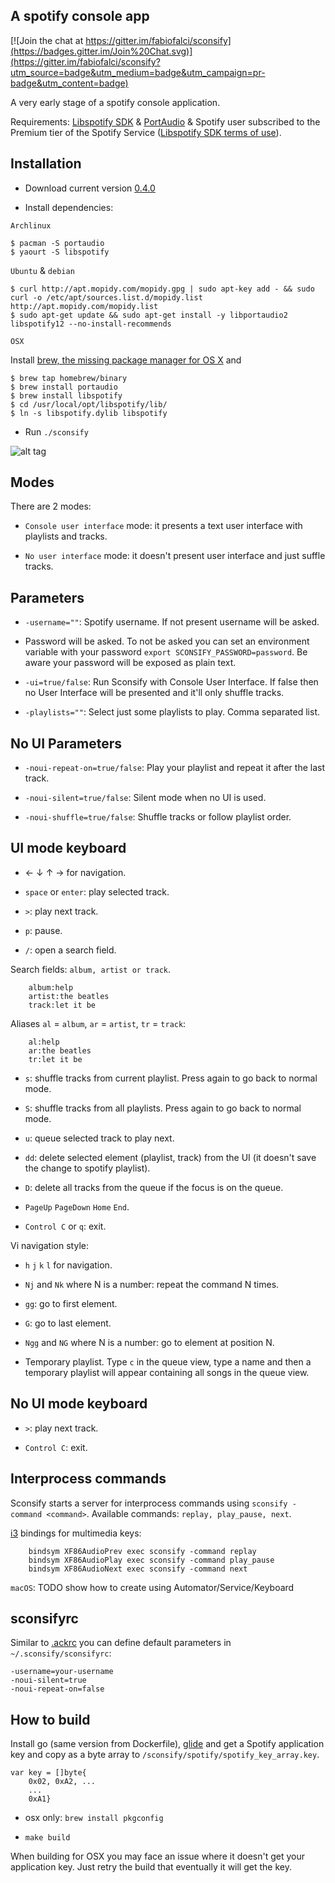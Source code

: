 A spotify console app
---------------------

[![Join the chat at https://gitter.im/fabiofalci/sconsify](https://badges.gitter.im/Join%20Chat.svg)](https://gitter.im/fabiofalci/sconsify?utm_source=badge&utm_medium=badge&utm_campaign=pr-badge&utm_content=badge)

A very early stage of a spotify console application.

Requirements: [Libspotify SDK](https://developer.spotify.com/technologies/libspotify/) & [PortAudio](http://www.portaudio.com/) & Spotify user subscribed to the Premium tier of the Spotify Service ([Libspotify SDK terms of use](https://developer.spotify.com/developer-terms-of-use/)).


Installation
------------

* Download current version [0.4.0](https://github.com/fabiofalci/sconsify/releases) 

* Install dependencies:

`Archlinux`

	$ pacman -S portaudio
	$ yaourt -S libspotify

`Ubuntu` & `debian`

	$ curl http://apt.mopidy.com/mopidy.gpg | sudo apt-key add - && sudo curl -o /etc/apt/sources.list.d/mopidy.list http://apt.mopidy.com/mopidy.list
	$ sudo apt-get update && sudo apt-get install -y libportaudio2 libspotify12 --no-install-recommends 

`OSX`

Install [brew, the missing package manager for OS X](http://brew.sh/) and

	$ brew tap homebrew/binary
	$ brew install portaudio
	$ brew install libspotify
	$ cd /usr/local/opt/libspotify/lib/
	$ ln -s libspotify.dylib libspotify

* Run `./sconsify`

![alt tag](https://raw.githubusercontent.com/wiki/fabiofalci/sconsify/sconsify.png)

Modes
-----

There are 2 modes: 

* `Console user interface` mode: it presents a text user interface with playlists and tracks.

* `No user interface` mode: it doesn't present user interface and just suffle tracks.


Parameters
----------

* `-username=""`: Spotify username. If not present username will be asked.

* Password will be asked. To not be asked you can set an environment variable with your password `export SCONSIFY_PASSWORD=password`. Be aware your password will be exposed as plain text.

* `-ui=true/false`: Run Sconsify with Console User Interface. If false then no User Interface will be presented and it'll only shuffle tracks.

* `-playlists=""`: Select just some playlists to play. Comma separated list.


No UI Parameters
----------------

* `-noui-repeat-on=true/false`: Play your playlist and repeat it after the last track.

* `-noui-silent=true/false`: Silent mode when no UI is used.

* `-noui-shuffle=true/false`: Shuffle tracks or follow playlist order.


UI mode keyboard 
----------------

* &larr; &darr; &uarr; &rarr; for navigation.

* `space` or `enter`: play selected track.

* `>`: play next track.

* `p`: pause.

* `/`: open a search field.

Search fields: `album, artist or track`. 

```
    album:help
    artist:the beatles
    track:let it be
```

Aliases `al` = `album`, `ar` = `artist`, `tr` = `track`:

```
    al:help
    ar:the beatles
    tr:let it be
```

* `s`: shuffle tracks from current playlist. Press again to go back to normal mode.

* `S`: shuffle tracks from all playlists. Press again to go back to normal mode.

* `u`: queue selected track to play next.

* `dd`: delete selected element (playlist, track) from the UI (it doesn't save the change to spotify playlist).

* `D`: delete all tracks from the queue if the focus is on the queue.

* `PageUp` `PageDown` `Home` `End`. 

* `Control C` or `q`: exit.

Vi navigation style:

* `h` `j` `k` `l` for navigation.

* `Nj` and `Nk` where N is a number: repeat the command N times.

* `gg`: go to first element. 

* `G`: go to last element.

* `Ngg` and `NG` where N is a number: go to element at position N. 

* Temporary playlist. Type `c` in the queue view, type a name and then a temporary playlist will appear containing all songs in the queue view.


No UI mode keyboard 
-------------------

* `>`: play next track.

* `Control C`: exit.

Interprocess commands
--------------------

Sconsify starts a server for interprocess commands using `sconsify -command <command>`. Available commands: `replay, play_pause, next`. 

[i3](http://i3wm.org/) bindings for multimedia keys:

```
    bindsym XF86AudioPrev exec sconsify -command replay
    bindsym XF86AudioPlay exec sconsify -command play_pause
    bindsym XF86AudioNext exec sconsify -command next
```

`macOS`: TODO show how to create using Automator/Service/Keyboard

sconsifyrc
----------

Similar to [.ackrc](http://beyondgrep.com/documentation/) you can define default parameters in `~/.sconsify/sconsifyrc`:

	-username=your-username
	-noui-silent=true 
	-noui-repeat-on=false


How to build
---------------------------------

Install go (same version from Dockerfile), [glide](https://glide.sh/) and get a Spotify application key and copy as a byte array to `/sconsify/spotify/spotify_key_array.key`.

	var key = []byte{
	    0x02, 0xA2, ...
	    ...
	    0xA1}

* osx only: `brew install pkgconfig`

* `make build`

When building for OSX you may face an issue where it doesn't get your application key. Just retry the build that eventually it will get the key.
